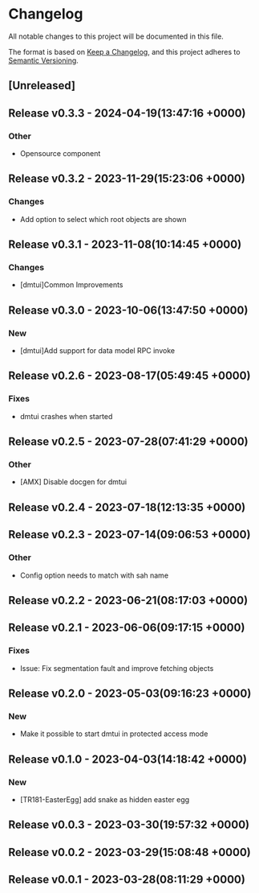 # Changelog

All notable changes to this project will be documented in this file.

The format is based on [Keep a Changelog](https://keepachangelog.com/en/1.0.0/),
and this project adheres to [Semantic Versioning](https://semver.org/spec/v2.0.0.html).

## [Unreleased]


## Release v0.3.3 - 2024-04-19(13:47:16 +0000)

### Other

- Opensource component

## Release v0.3.2 - 2023-11-29(15:23:06 +0000)

### Changes

- Add option to select which root objects are shown

## Release v0.3.1 - 2023-11-08(10:14:45 +0000)

### Changes

- [dmtui]Common Improvements

## Release v0.3.0 - 2023-10-06(13:47:50 +0000)

### New

- [dmtui]Add support for data model RPC invoke

## Release v0.2.6 - 2023-08-17(05:49:45 +0000)

### Fixes

- dmtui crashes when started

## Release v0.2.5 - 2023-07-28(07:41:29 +0000)

### Other

- [AMX] Disable docgen for dmtui

## Release v0.2.4 - 2023-07-18(12:13:35 +0000)

## Release v0.2.3 - 2023-07-14(09:06:53 +0000)

### Other

- Config option needs to match with sah name

## Release v0.2.2 - 2023-06-21(08:17:03 +0000)

## Release v0.2.1 - 2023-06-06(09:17:15 +0000)

### Fixes

- Issue: Fix segmentation fault and improve fetching objects

## Release v0.2.0 - 2023-05-03(09:16:23 +0000)

### New

- Make it possible to start dmtui in protected access mode

## Release v0.1.0 - 2023-04-03(14:18:42 +0000)

### New

- [TR181-EasterEgg] add snake as hidden easter egg

## Release v0.0.3 - 2023-03-30(19:57:32 +0000)

## Release v0.0.2 - 2023-03-29(15:08:48 +0000)

## Release v0.0.1 - 2023-03-28(08:11:29 +0000)

